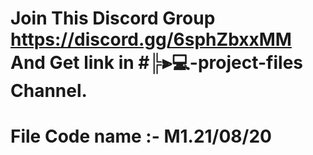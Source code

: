 # Join This Discord Group https://discord.gg/6sphZbxxMM And Get link in #╠⫸💻-project-files Channel.
# File Code name :- M1.21/08/20
